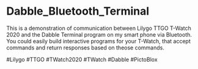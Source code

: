 # Dabble_Bluetooth_Terminal

This is a demonstration of communication between Lilygo TTGO T-Watch 2020 and the Dabble Terminal program on my smart phone via Bluetooth. You could easily build interactive programs for your T-Watch, that accept commands and return responses based on theose commands.

#Lilygo #TTGO #TWatch2020 #TWatch #Dabble #PictoBlox
